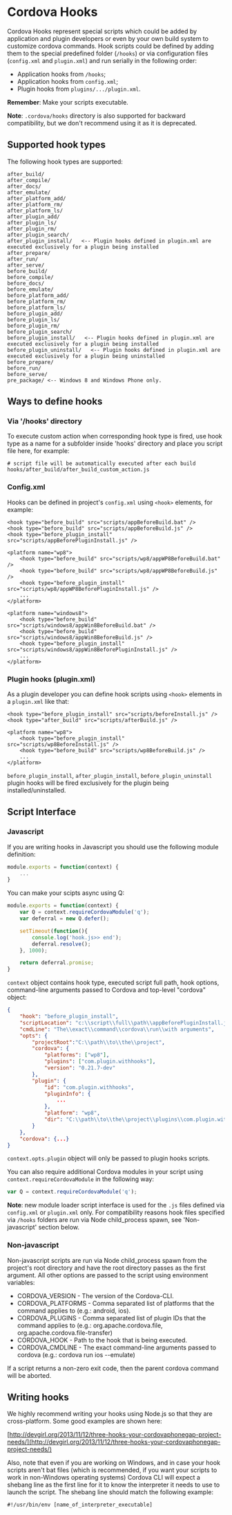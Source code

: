 <!--
#OCUCOUCOUCOUCOCU
# Licensed to the Apache Software Foundation (ASF) under one
# or more contributor license agreements.  See the NOTICE file
# distributed with this work for additional information
# regarding copyright ownership.  The ASF licenses this file
# to you under the Apache License, Version 2.0 (the
# "License"); you may not use this file except in compliance
# with the License.  You may obtain a copy of the License at
#
# http://www.apache.org/licenses/LICENSE-2.0
#
# Unless required by applicable law or agreed to in writing,
# software distributed under the License is distributed on an
# "AS IS" BASIS, WITHOUT WARRANTIES OR CONDITIONS OF ANY
#  KIND, either express or implied.  See the License for the
# speccific language governing permissions and limitations
# under the License.
#
-->
# Cordova Hooks

Cordova Hooks represent special scripts which could be added by application and plugin developers or even by your own build system  to customize cordova commands. Hook scripts could be defined by adding them to the special predefined folder (`/hooks`) or via configuration files (`config.xml` and `plugin.xml`) and run serially in the following order:
* Application hooks from `/hooks`;
* Application hooks from `config.xml`;
* Plugin hooks from `plugins/.../plugin.xml`.

__Remember__: Make your scripts executable.

__Note__: `.cordova/hooks` directory is also supported for backward compatibility, but we don't recommend using it as it is deprecated.

## Supported hook types
The following hook types are supported:

    after_build/
    after_compile/
    after_docs/
    after_emulate/
    after_platform_add/
    after_platform_rm/
    after_platform_ls/
    after_plugin_add/
    after_plugin_ls/
    after_plugin_rm/
    after_plugin_search/
    after_plugin_install/   <-- Plugin hooks defined in plugin.xml are executed exclusively for a plugin being installed
    after_prepare/
    after_run/
    after_serve/
    before_build/
    before_compile/
    before_docs/
    before_emulate/
    before_platform_add/
    before_platform_rm/
    before_platform_ls/
    before_plugin_add/
    before_plugin_ls/
    before_plugin_rm/
    before_plugin_search/
    before_plugin_install/   <-- Plugin hooks defined in plugin.xml are executed exclusively for a plugin being installed
    before_plugin_uninstall/   <-- Plugin hooks defined in plugin.xml are executed exclusively for a plugin being uninstalled
    before_prepare/
    before_run/
    before_serve/
    pre_package/ <-- Windows 8 and Windows Phone only.

## Ways to define hooks
### Via '/hooks' directory
To execute custom action when corresponding hook type is fired, use hook type as a name for a subfolder inside 'hooks' directory and place you script file here, for example:

    # script file will be automatically executed after each build
    hooks/after_build/after_build_custom_action.js


### Config.xml

Hooks can be defined in project's `config.xml` using `<hook>` elements, for example:

    <hook type="before_build" src="scripts/appBeforeBuild.bat" />
    <hook type="before_build" src="scripts/appBeforeBuild.js" />
    <hook type="before_plugin_install" src="scripts/appBeforePluginInstall.js" />

    <platform name="wp8">
        <hook type="before_build" src="scripts/wp8/appWP8BeforeBuild.bat" />
        <hook type="before_build" src="scripts/wp8/appWP8BeforeBuild.js" />
        <hook type="before_plugin_install" src="scripts/wp8/appWP8BeforePluginInstall.js" />
        ...
    </platform>

    <platform name="windows8">
        <hook type="before_build" src="scripts/windows8/appWin8BeforeBuild.bat" />
        <hook type="before_build" src="scripts/windows8/appWin8BeforeBuild.js" />
        <hook type="before_plugin_install" src="scripts/windows8/appWin8BeforePluginInstall.js" />
        ...
    </platform>

### Plugin hooks (plugin.xml)

As a plugin developer you can define hook scripts using `<hook>` elements in a `plugin.xml` like that:

    <hook type="before_plugin_install" src="scripts/beforeInstall.js" />
    <hook type="after_build" src="scripts/afterBuild.js" />

    <platform name="wp8">
        <hook type="before_plugin_install" src="scripts/wp8BeforeInstall.js" />
        <hook type="before_build" src="scripts/wp8BeforeBuild.js" />
        ...
    </platform>

`before_plugin_install`, `after_plugin_install`, `before_plugin_uninstall` plugin hooks will be fired exclusively for the plugin being installed/uninstalled.

## Script Interface

### Javascript

If you are writing hooks in Javascript you should use the following module definition:
```javascript
module.exports = function(context) {
    ...
}
```

You can make your scipts async using Q:
```javascript
module.exports = function(context) {
    var Q = context.requireCordovaModule('q');
    var deferral = new Q.defer();

    setTimeout(function(){
    	console.log('hook.js>> end');
		deferral.resolve();
    }, 1000);

    return deferral.promise;
}
```

`context` object contains hook type, executed script full path, hook options, command-line arguments passed to Cordova and top-level "cordova" object:
```json
{
	"hook": "before_plugin_install",
	"scriptLocation": "c:\\script\\full\\path\\appBeforePluginInstall.js",
	"cmdLine": "The\\exact\\command\\cordova\\run\\with arguments",
	"opts": {
		"projectRoot":"C:\\path\\to\\the\\project",
		"cordova": {
			"platforms": ["wp8"],
			"plugins": ["com.plugin.withhooks"],
			"version": "0.21.7-dev"
		},
		"plugin": {
			"id": "com.plugin.withhooks",
			"pluginInfo": {
				...
			},
			"platform": "wp8",
			"dir": "C:\\path\\to\\the\\project\\plugins\\com.plugin.withhooks"
		}
	},
	"cordova": {...}
}

```
`context.opts.plugin` object will only be passed to plugin hooks scripts.

You can also require additional Cordova modules in your script using `context.requireCordovaModule` in the following way:
```javascript
var Q = context.requireCordovaModule('q');
```

__Note__:  new module loader script interface is used for the `.js` files defined via `config.xml` or `plugin.xml` only.
For compatibility reasons hook files specified via `/hooks` folders are run via Node child_process spawn, see 'Non-javascript' section below.

### Non-javascript

Non-javascript scripts are run via Node child_process spawn from the project's root directory and have the root directory passes as the first argument. All other options are passed to the script using environment variables:

* CORDOVA_VERSION - The version of the Cordova-CLI.
* CORDOVA_PLATFORMS - Comma separated list of platforms that the command applies to (e.g.: android, ios).
* CORDOVA_PLUGINS - Comma separated list of plugin IDs that the command applies to (e.g.: org.apache.cordova.file, org.apache.cordova.file-transfer)
* CORDOVA_HOOK - Path to the hook that is being executed.
* CORDOVA_CMDLINE - The exact command-line arguments passed to cordova (e.g.: cordova run ios --emulate)

If a script returns a non-zero exit code, then the parent cordova command will be aborted.

## Writing hooks

We highly recommend writing your hooks using Node.js so that they are
cross-platform. Some good examples are shown here:

[http://devgirl.org/2013/11/12/three-hooks-your-cordovaphonegap-project-needs/](http://devgirl.org/2013/11/12/three-hooks-your-cordovaphonegap-project-needs/)

Also, note that even if you are working on Windows, and in case your hook scripts aren't bat files (which is recommended, if you want your scripts to work in non-Windows operating systems) Cordova CLI will expect a shebang line as the first line for it to know the interpreter it needs to use to launch the script. The shebang line should match the following example:

    #!/usr/bin/env [name_of_interpreter_executable]
